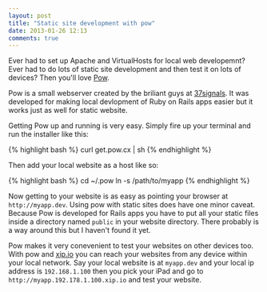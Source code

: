 ```yaml
---
layout: post
title: "Static site development with pow"
date: 2013-01-26 12:13
comments: true
---
```


Ever had to set up Apache and VirtualHosts for local web developemnt?
Ever had to do lots of static site development and then test it on lots of devices? Then you'll love [Pow](http://pow.cx).

Pow is a small webserver created by the briliant guys at [37signals](http://37signals.com). It was developed for making local devlopment of
Ruby on Rails apps easier but it works just as well for static website.

Getting Pow up and running is very easy. Simply fire up your terminal and run the installer like this:

{% highlight bash %}
curl get.pow.cx | sh
{% endhighlight %}

Then add your local website as a host like so:


{% highlight bash %}
cd ~/.pow
ln -s /path/to/myapp
{% endhighlight %}

Now getting to your website is as easy as pointing your browser at ``http://myapp.dev``. Using pow with static sites
does have one minor caveat. Because Pow is developed for Rails apps you have to put all your static files inside a
directory named ``public`` in your website directory. There probably is a way around this but I haven't found it yet.

Pow makes it very conevenient to test your websites on other devices too. With pow and [xip.io](http://xip.io) you
can reach your websites from any device within your local network. Say your local website is at ``myapp.dev`` and your
local ip address is ``192.168.1.100`` then you pick your iPad and go to ``http://myapp.192.178.1.100.xip.io`` and test your
website.